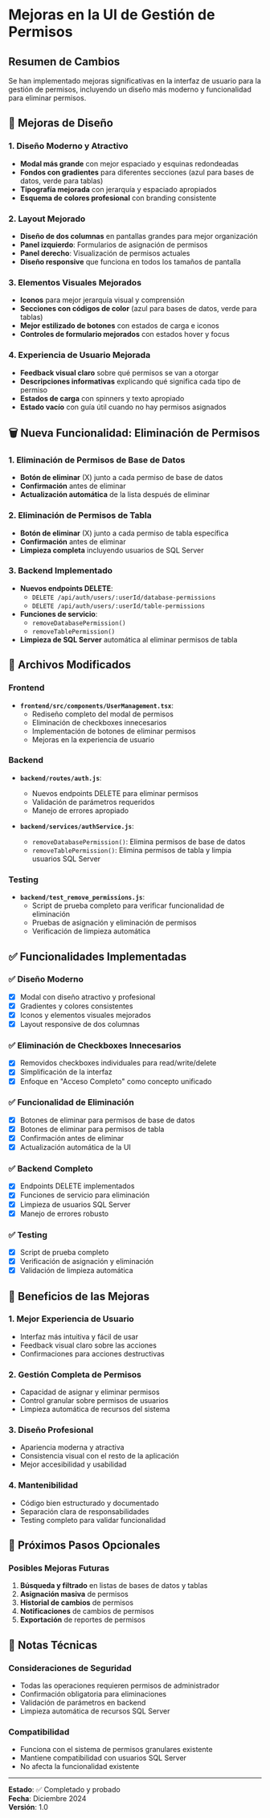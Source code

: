 # Mejoras en la UI de Gestión de Permisos

## Resumen de Cambios

Se han implementado mejoras significativas en la interfaz de usuario para la gestión de permisos, incluyendo un diseño más moderno y funcionalidad para eliminar permisos.

## 🎨 Mejoras de Diseño

### 1. **Diseño Moderno y Atractivo**

- **Modal más grande** con mejor espaciado y esquinas redondeadas
- **Fondos con gradientes** para diferentes secciones (azul para bases de datos, verde para tablas)
- **Tipografía mejorada** con jerarquía y espaciado apropiados
- **Esquema de colores profesional** con branding consistente

### 2. **Layout Mejorado**

- **Diseño de dos columnas** en pantallas grandes para mejor organización
- **Panel izquierdo**: Formularios de asignación de permisos
- **Panel derecho**: Visualización de permisos actuales
- **Diseño responsive** que funciona en todos los tamaños de pantalla

### 3. **Elementos Visuales Mejorados**

- **Iconos** para mejor jerarquía visual y comprensión
- **Secciones con códigos de color** (azul para bases de datos, verde para tablas)
- **Mejor estilizado de botones** con estados de carga e iconos
- **Controles de formulario mejorados** con estados hover y focus

### 4. **Experiencia de Usuario Mejorada**

- **Feedback visual claro** sobre qué permisos se van a otorgar
- **Descripciones informativas** explicando qué significa cada tipo de permiso
- **Estados de carga** con spinners y texto apropiado
- **Estado vacío** con guía útil cuando no hay permisos asignados

## 🗑️ Nueva Funcionalidad: Eliminación de Permisos

### 1. **Eliminación de Permisos de Base de Datos**

- **Botón de eliminar** (X) junto a cada permiso de base de datos
- **Confirmación** antes de eliminar
- **Actualización automática** de la lista después de eliminar

### 2. **Eliminación de Permisos de Tabla**

- **Botón de eliminar** (X) junto a cada permiso de tabla específica
- **Confirmación** antes de eliminar
- **Limpieza completa** incluyendo usuarios de SQL Server

### 3. **Backend Implementado**

- **Nuevos endpoints DELETE**:
  - `DELETE /api/auth/users/:userId/database-permissions`
  - `DELETE /api/auth/users/:userId/table-permissions`
- **Funciones de servicio**:
  - `removeDatabasePermission()`
  - `removeTablePermission()`
- **Limpieza de SQL Server** automática al eliminar permisos de tabla

## 📁 Archivos Modificados

### Frontend

- **`frontend/src/components/UserManagement.tsx`**:
  - Rediseño completo del modal de permisos
  - Eliminación de checkboxes innecesarios
  - Implementación de botones de eliminar permisos
  - Mejoras en la experiencia de usuario

### Backend

- **`backend/routes/auth.js`**:

  - Nuevos endpoints DELETE para eliminar permisos
  - Validación de parámetros requeridos
  - Manejo de errores apropiado

- **`backend/services/authService.js`**:
  - `removeDatabasePermission()`: Elimina permisos de base de datos
  - `removeTablePermission()`: Elimina permisos de tabla y limpia usuarios SQL Server

### Testing

- **`backend/test_remove_permissions.js`**:
  - Script de prueba completo para verificar funcionalidad de eliminación
  - Pruebas de asignación y eliminación de permisos
  - Verificación de limpieza automática

## ✅ Funcionalidades Implementadas

### ✅ **Diseño Moderno**

- [x] Modal con diseño atractivo y profesional
- [x] Gradientes y colores consistentes
- [x] Iconos y elementos visuales mejorados
- [x] Layout responsive de dos columnas

### ✅ **Eliminación de Checkboxes Innecesarios**

- [x] Removidos checkboxes individuales para read/write/delete
- [x] Simplificación de la interfaz
- [x] Enfoque en "Acceso Completo" como concepto unificado

### ✅ **Funcionalidad de Eliminación**

- [x] Botones de eliminar para permisos de base de datos
- [x] Botones de eliminar para permisos de tabla
- [x] Confirmación antes de eliminar
- [x] Actualización automática de la UI

### ✅ **Backend Completo**

- [x] Endpoints DELETE implementados
- [x] Funciones de servicio para eliminación
- [x] Limpieza de usuarios SQL Server
- [x] Manejo de errores robusto

### ✅ **Testing**

- [x] Script de prueba completo
- [x] Verificación de asignación y eliminación
- [x] Validación de limpieza automática

## 🎯 Beneficios de las Mejoras

### 1. **Mejor Experiencia de Usuario**

- Interfaz más intuitiva y fácil de usar
- Feedback visual claro sobre las acciones
- Confirmaciones para acciones destructivas

### 2. **Gestión Completa de Permisos**

- Capacidad de asignar y eliminar permisos
- Control granular sobre permisos de usuarios
- Limpieza automática de recursos del sistema

### 3. **Diseño Profesional**

- Apariencia moderna y atractiva
- Consistencia visual con el resto de la aplicación
- Mejor accesibilidad y usabilidad

### 4. **Mantenibilidad**

- Código bien estructurado y documentado
- Separación clara de responsabilidades
- Testing completo para validar funcionalidad

## 🚀 Próximos Pasos Opcionales

### Posibles Mejoras Futuras

1. **Búsqueda y filtrado** en listas de bases de datos y tablas
2. **Asignación masiva** de permisos
3. **Historial de cambios** de permisos
4. **Notificaciones** de cambios de permisos
5. **Exportación** de reportes de permisos

## 📝 Notas Técnicas

### Consideraciones de Seguridad

- Todas las operaciones requieren permisos de administrador
- Confirmación obligatoria para eliminaciones
- Validación de parámetros en backend
- Limpieza automática de recursos SQL Server

### Compatibilidad

- Funciona con el sistema de permisos granulares existente
- Mantiene compatibilidad con usuarios SQL Server
- No afecta la funcionalidad existente

---

**Estado**: ✅ Completado y probado  
**Fecha**: Diciembre 2024  
**Versión**: 1.0
